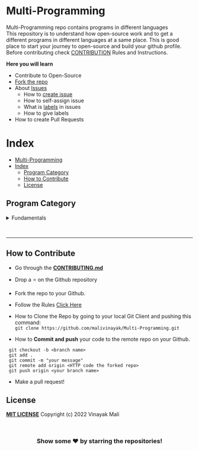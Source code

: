 # Multi-Programming

Multi-Programming repo contains programs in different languages <br>
This repository is to understand how open-source work and to get a different programs in different languages at a same place. This is good place to start your journey to open-source and build your github profile. Before contributing check [CONTRIBUTION](CONTRIBUTING.md) Rules and Instructions.

**Here you will learn**

* Contribute to Open-Source
* [Fork the repo](https://github.com/malivinayak/Multi-Programming/fork)
* About [Issues](https://github.com/malivinayak/Multi-Programming/issues)
  * How to [create issue](https://github.com/malivinayak/Multi-Programming/issues/new)
  * How to self-assign issue 
  * What is [labels](https://github.com/malivinayak/Multi-Programming/labels) in issues
  * How to give labels
* How to create Pull Requests
  

# Index
- [Multi-Programming](#multi-programming)
- [Index](#index)
  - [Program Category](#program-category)
  - [How to Contribute](#how-to-contribute)
  - [License](#license)

## Program Category

  <details>
  <summary>Fundamentals</summary>
  
  > * [Fundamentals](Program_Category/01_Fundamentals/)
  > * [README.md](Program_Category/01_Fundamentals/README.md)
  </details>

<br><hr>
## How to Contribute 

* Go through the [**CONTRIBUTING.md**](CONTRIBUTING.md) 

* Drop a :star: on the Github repository<br/>
* Fork the repo to your Github.<br/>
* Follow the Rules [Click Here](CONTRIBUTING.md) 

* How to Clone the Repo by going to your local Git Client and pushing this command: <br/>
	```git clone https://github.com/malivinayak/Multi-Programming.git```

* How to **Commit and push** your code to the remote repo on your Github.<br/>
```
 git checkout -b <branch name>
 git add .
 git commit -m "your message"
 git remote add origin <HTTP code the forked repo>
 git push origin <your branch name>
```
* Make a pull request!

## License
[**MIT LICENSE**](LICENSE) Copyright (c) 2022 Vinayak Mali <br> 


<br>


<div align="center">

### Show some ❤️ by starring the repositories!

</div>
